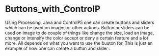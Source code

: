 # Buttons_with_ControlP
Using Processing, Java and ControlP5 one can create buttons and sliders which can be used on images or other actions.
Button or sliders can be used on image to do couple of things like change the size, load an image, change or intensify the color
accept or deny a certain feature and a lot more. All depends on what you want to use the buuton for.
This is just an example of how one can create a button and slider .
